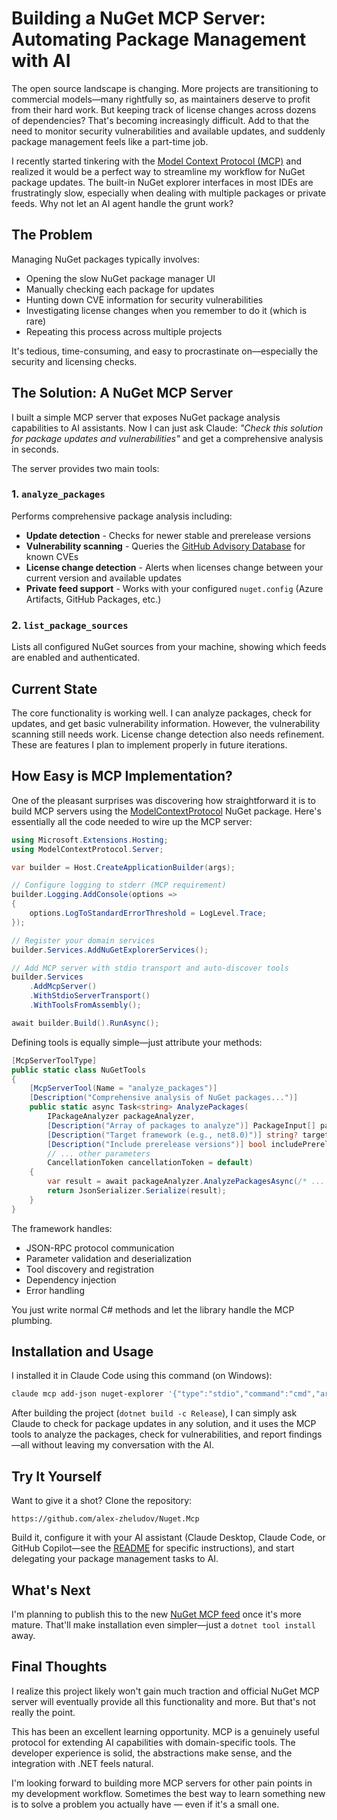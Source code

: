 # Building a NuGet MCP Server: Automating Package Management with AI

The open source landscape is changing. More projects are transitioning to commercial models—many rightfully so, as maintainers deserve to profit from their hard work. But keeping track of license changes across dozens of dependencies? That's becoming increasingly difficult. Add to that the need to monitor security vulnerabilities and available updates, and suddenly package management feels like a part-time job.

I recently started tinkering with the [Model Context Protocol (MCP)](https://modelcontextprotocol.io/) and realized it would be a perfect way to streamline my workflow for NuGet package updates. The built-in NuGet explorer interfaces in most IDEs are frustratingly slow, especially when dealing with multiple packages or private feeds. Why not let an AI agent handle the grunt work?

## The Problem

Managing NuGet packages typically involves:
- Opening the slow NuGet package manager UI
- Manually checking each package for updates
- Hunting down CVE information for security vulnerabilities
- Investigating license changes when you remember to do it (which is rare)
- Repeating this process across multiple projects

It's tedious, time-consuming, and easy to procrastinate on—especially the security and licensing checks.

## The Solution: A NuGet MCP Server

I built a simple MCP server that exposes NuGet package analysis capabilities to AI assistants. Now I can just ask Claude: *"Check this solution for package updates and vulnerabilities"* and get a comprehensive analysis in seconds.

The server provides two main tools:

### 1. `analyze_packages`
Performs comprehensive package analysis including:
- **Update detection** - Checks for newer stable and prerelease versions
- **Vulnerability scanning** - Queries the [GitHub Advisory Database](https://github.com/advisories) for known CVEs
- **License change detection** - Alerts when licenses change between your current version and available updates
- **Private feed support** - Works with your configured `nuget.config` (Azure Artifacts, GitHub Packages, etc.)

### 2. `list_package_sources`
Lists all configured NuGet sources from your machine, showing which feeds are enabled and authenticated.

## Current State

The core functionality is working well. I can analyze packages, check for updates, and get basic vulnerability information. However, the vulnerability scanning still needs work. License change detection also needs refinement. These are features I plan to implement properly in future iterations.

## How Easy is MCP Implementation?

One of the pleasant surprises was discovering how straightforward it is to build MCP servers using the [ModelContextProtocol](https://www.nuget.org/packages/ModelContextProtocol) NuGet package. Here's essentially all the code needed to wire up the MCP server:

```csharp
using Microsoft.Extensions.Hosting;
using ModelContextProtocol.Server;

var builder = Host.CreateApplicationBuilder(args);

// Configure logging to stderr (MCP requirement)
builder.Logging.AddConsole(options =>
{
    options.LogToStandardErrorThreshold = LogLevel.Trace;
});

// Register your domain services
builder.Services.AddNuGetExplorerServices();

// Add MCP server with stdio transport and auto-discover tools
builder.Services
    .AddMcpServer()
    .WithStdioServerTransport()
    .WithToolsFromAssembly();

await builder.Build().RunAsync();
```

Defining tools is equally simple—just attribute your methods:

```csharp
[McpServerToolType]
public static class NuGetTools
{
    [McpServerTool(Name = "analyze_packages")]
    [Description("Comprehensive analysis of NuGet packages...")]
    public static async Task<string> AnalyzePackages(
        IPackageAnalyzer packageAnalyzer,
        [Description("Array of packages to analyze")] PackageInput[] packages,
        [Description("Target framework (e.g., net8.0)")] string? targetFramework = null,
        [Description("Include prerelease versions")] bool includePrerelease = false,
        // ... other parameters
        CancellationToken cancellationToken = default)
    {
        var result = await packageAnalyzer.AnalyzePackagesAsync(/* ... */);
        return JsonSerializer.Serialize(result);
    }
}
```

The framework handles:
- JSON-RPC protocol communication
- Parameter validation and deserialization
- Tool discovery and registration
- Dependency injection
- Error handling

You just write normal C# methods and let the library handle the MCP plumbing.

## Installation and Usage

I installed it in Claude Code using this command (on Windows):

```bash
claude mcp add-json nuget-explorer '{"type":"stdio","command":"cmd","args":["/c","dotnet run --project [PATH TO REPOS]/Nuget.Mcp/src/NuGetExplorerMcp.Server/NuGetExplorerMcp.Server.csproj --no-build -c Release"],"env":{}}' --scope user
```

After building the project (`dotnet build -c Release`), I can simply ask Claude to check for package updates in any solution, and it uses the MCP tools to analyze the packages, check for vulnerabilities, and report findings—all without leaving my conversation with the AI.

## Try It Yourself

Want to give it a shot? Clone the repository:

```
https://github.com/alex-zheludov/Nuget.Mcp
```

Build it, configure it with your AI assistant (Claude Desktop, Claude Code, or GitHub Copilot—see the [README](README.md) for specific instructions), and start delegating your package management tasks to AI.

## What's Next

I'm planning to publish this to the new [NuGet MCP feed](https://learn.microsoft.com/en-us/nuget/concepts/nuget-mcp) once it's more mature. That'll make installation even simpler—just a `dotnet tool install` away.

## Final Thoughts

I realize this project likely won't gain much traction and official NuGet MCP server will eventually provide all this functionality and more. But that's not really the point.

This has been an excellent learning opportunity. MCP is a genuinely useful protocol for extending AI capabilities with domain-specific tools. The developer experience is solid, the abstractions make sense, and the integration with .NET feels natural.

I'm looking forward to building more MCP servers for other pain points in my development workflow. Sometimes the best way to learn something new is to solve a problem you actually have — even if it's a small one.
